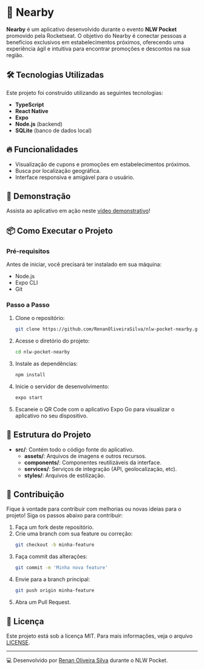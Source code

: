 # 🚀 Nearby

**Nearby** é um aplicativo desenvolvido durante o evento **NLW Pocket** promovido pela Rocketseat. 
O objetivo do Nearby é conectar pessoas a benefícios exclusivos em estabelecimentos próximos, oferecendo uma experiência ágil e intuitiva para encontrar promoções e descontos na sua região.

## 🛠️ Tecnologias Utilizadas

Este projeto foi construído utilizando as seguintes tecnologias:

- **TypeScript**
- **React Native**
- **Expo**
- **Node.js** (backend)
- **SQLite** (banco de dados local)

## 🔥 Funcionalidades

- Visualização de cupons e promoções em estabelecimentos próximos.
- Busca por localização geográfica.
- Interface responsiva e amigável para o usuário.

## 🎥 Demonstração

Assista ao aplicativo em ação neste [vídeo demonstrativo](https://www.linkedin.com/posts/renan-de-oliveira-silva-416721289_reactnative-typescript-mobiledevelopment-activity-7274795135735865344-KMsP?utm_source=share&utm_medium=member_desktop)!

## 📦 Como Executar o Projeto

### Pré-requisitos
Antes de iniciar, você precisará ter instalado em sua máquina:
- Node.js
- Expo CLI
- Git

### Passo a Passo

1. Clone o repositório:
   ```bash
   git clone https://github.com/RenanOliveiraSilva/nlw-pocket-nearby.git
   ```

2. Acesse o diretório do projeto:
   ```bash
   cd nlw-pocket-nearby
   ```

3. Instale as dependências:
   ```bash
   npm install
   ```

4. Inicie o servidor de desenvolvimento:
   ```bash
   expo start
   ```

5. Escaneie o QR Code com o aplicativo Expo Go para visualizar o aplicativo no seu dispositivo.

## 📁 Estrutura do Projeto

- **src/**: Contém todo o código fonte do aplicativo.
  - **assets/**: Arquivos de imagens e outros recursos.
  - **components/**: Componentes reutilizáveis da interface.
  - **services/**: Serviços de integração (API, geolocalização, etc).
  - **styles/**: Arquivos de estilização.

## 👥 Contribuição

Fique à vontade para contribuir com melhorias ou novas ideias para o projeto! Siga os passos abaixo para contribuir:

1. Faça um fork deste repositório.
2. Crie uma branch com sua feature ou correção:
   ```bash
   git checkout -b minha-feature
   ```
3. Faça commit das alterações:
   ```bash
   git commit -m 'Minha nova feature'
   ```
4. Envie para a branch principal:
   ```bash
   git push origin minha-feature
   ```
5. Abra um Pull Request.

## 📜 Licença

Este projeto está sob a licença MIT. Para mais informações, veja o arquivo [LICENSE](LICENSE).

---

💻 Desenvolvido por [Renan Oliveira Silva](https://github.com/RenanOliveiraSilva) durante o NLW Pocket.
